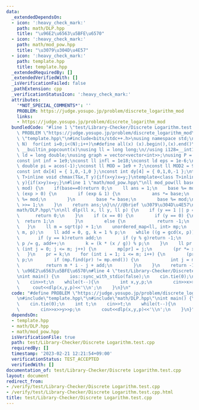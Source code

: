 ```yaml
---
data:
  _extendedDependsOn:
  - icon: ':heavy_check_mark:'
    path: math/DLP.hpp
    title: "\u96E2\u6563\u5BFE\u6570"
  - icon: ':heavy_check_mark:'
    path: math/mod_pow.hpp
    title: "\u3079\u304D\u4E57"
  - icon: ':heavy_check_mark:'
    path: template.hpp
    title: template.hpp
  _extendedRequiredBy: []
  _extendedVerifiedWith: []
  _isVerificationFailed: false
  _pathExtension: cpp
  _verificationStatusIcon: ':heavy_check_mark:'
  attributes:
    '*NOT_SPECIAL_COMMENTS*': ''
    PROBLEM: https://judge.yosupo.jp/problem/discrete_logarithm_mod
    links:
    - https://judge.yosupo.jp/problem/discrete_logarithm_mod
  bundledCode: "#line 1 \"test/Library-Checker/Discrete Logarithm.test.cpp\"\n#define\
    \ PROBLEM \"https://judge.yosupo.jp/problem/discrete_logarithm_mod\"\n#line 1\
    \ \"template.hpp\"\n#include<bits/stdc++.h>\nusing namespace std;\n#define rep(i,\
    \ N)  for(int i=0;i<(N);i++)\n#define all(x) (x).begin(),(x).end()\n#define popcount(x)\
    \ __builtin_popcount(x)\nusing ll = long long;\n//using i128=__int128_t;\nusing\
    \ ld = long double;\nusing graph = vector<vector<int>>;\nusing P = pair<int, int>;\n\
    const int inf = 1e9;\nconst ll infl = 1e18;\nconst ld eps = 1e-6;\nconst long\
    \ double pi = acos(-1);\nconst ll MOD = 1e9 + 7;\nconst ll MOD2 = 998244353;\n\
    const int dx[4] = { 1,0,-1,0 };\nconst int dy[4] = { 0,1,0,-1 };\ntemplate<class\
    \ T>inline void chmax(T&x,T y){if(x<y)x=y;}\ntemplate<class T>inline void chmin(T&x,T\
    \ y){if(x>y)x=y;}\n#line 1 \"math/mod_pow.hpp\"\nll mod_pow(ll base, ll exp, ll\
    \ mod) {\n    if(base==0)return 0;\n    ll ans = 1;\n    base %= mod;\n    while\
    \ (exp > 0) {\n        if (exp & 1) {\n            ans *= base;\n            ans\
    \ %= mod;\n        }\n        base *= base;\n        base %= mod;\n        exp\
    \ >>= 1;\n    }\n    return ans;\n}\n///@brief \u3079\u304D\u4E57\n#line 3 \"\
    math/DLP.hpp\"\n\nll dlp(ll x, ll y, ll p) {\n    if (y == 1 || p == 1) {\n  \
    \      return 0;\n    }\n    if (x == 0) {\n        if (y == 0) {\n          \
    \  return 1;\n        }\n        else {\n            return -1;\n        }\n \
    \   }\n    ll m = sqrt(p) + 1;\n    unordered_map<ll, int> mp;\n    ll xm = mod_pow(x,\
    \ m, p);\n    ll add = 0, g, k = 1 % p;\n    while ((g = gcd(x, p)) > 1) {\n \
    \       if (y == k)return add;\n        if (y % g)return -1;\n        y /= g,\
    \ p /= g, add++;\n        k = (k * (x / g)) % p;\n    }\n    ll pr = y;\n    for\
    \ (int j = 0; j <= m; j++) {\n        mp[pr] = j;\n        (pr *= x) %= p;\n \
    \   }\n    pr = k;\n    for (int i = 1; i <= m; i++) {\n        (pr *= xm) %=\
    \ p;\n        if (mp.find(pr) != mp.end()) {\n            int j = mp[pr];\n  \
    \          return m * i - j + add;\n        }\n    }\n    return -1;\n}\n///@brief\
    \ \u96E2\u6563\u5BFE\u6570\n#line 4 \"test/Library-Checker/Discrete Logarithm.test.cpp\"\
    \nint main() {\n    ios::sync_with_stdio(false);\n    cin.tie(0);\n    int t;\n\
    \    cin>>t;\n    while(t--){\n        int x,y,p;\n        cin>>x>>y>>p;\n   \
    \     cout<<dlp(x,y,p)<<'\\n';\n    }\n}\n"
  code: "#define PROBLEM \"https://judge.yosupo.jp/problem/discrete_logarithm_mod\"\
    \n#include\"template.hpp\"\n#include\"math/DLP.hpp\"\nint main() {\n    ios::sync_with_stdio(false);\n\
    \    cin.tie(0);\n    int t;\n    cin>>t;\n    while(t--){\n        int x,y,p;\n\
    \        cin>>x>>y>>p;\n        cout<<dlp(x,y,p)<<'\\n';\n    }\n}"
  dependsOn:
  - template.hpp
  - math/DLP.hpp
  - math/mod_pow.hpp
  isVerificationFile: true
  path: test/Library-Checker/Discrete Logarithm.test.cpp
  requiredBy: []
  timestamp: '2023-02-21 12:21:54+09:00'
  verificationStatus: TEST_ACCEPTED
  verifiedWith: []
documentation_of: test/Library-Checker/Discrete Logarithm.test.cpp
layout: document
redirect_from:
- /verify/test/Library-Checker/Discrete Logarithm.test.cpp
- /verify/test/Library-Checker/Discrete Logarithm.test.cpp.html
title: test/Library-Checker/Discrete Logarithm.test.cpp
---
```

